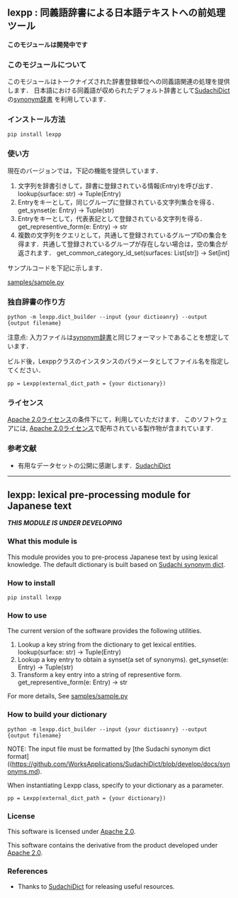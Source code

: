 ## lexpp : 同義語辞書による日本語テキストへの前処理ツール

**このモジュールは開発中です**

### このモジュールについて

このモジュールはトークナイズされた辞書登録単位への同義語関連の処理を提供します．
日本語における同義語が収められたデフォルト辞書として[SudachiDict](https://github.com/WorksApplications/SudachiDict)の[synonym辞書](https://github.com/WorksApplications/SudachiDict/blob/develop/docs/synonyms.md)
を利用しています．

### インストール方法

```pip install lexpp```

### 使い方

現在のバージョンでは，下記の機能を提供しています．

1. 文字列を辞書引きして，辞書に登録されている情報(Entry)を呼び出す．  lookup(surface: str) -> Tuple(Entry)
2. Entryをキーとして，同じグループに登録されている文字列集合を得る．  get_synset(e: Entry) -> Tuple(str)
3. Entryをキーとして，代表表記として登録されている文字列を得る．      get_representive_form(e: Entry) -> str
4. 複数の文字列をクエリとして，共通して登録されているグループIDの集合を得ます．共通して登録されているグループが存在しない場合は，空の集合が返されます． get_common_category_id_set(surfaces: List[str]) -> Set[int]

サンプルコードを下記に示します．

[samples/sample.py](samples/sample.py)

### 独自辞書の作り方

```python -m lexpp.dict_builder --input {your dictioanry} --output {output filename}```

注意点: 入力ファイルは[synonym辞書](https://github.com/WorksApplications/SudachiDict/blob/develop/docs/synonyms.md)と同じフォーマットであることを想定しています．

ビルド後，Lexppクラスのインスタンスのパラメータとしてファイル名を指定してください．

```pp = Lexpp(external_dict_path = {your dictionary})```

### ライセンス

[Apache 2.0ライセンス](http://www.apache.org/licenses/LICENSE-2.0)の条件下にて，利用していただけます．
このソフトウェアには, [Apache 2.0ライセンス](http://www.apache.org/licenses/LICENSE-2.0)で配布されている製作物が含まれています.

### 参考文献

* 有用なデータセットの公開に感謝します．[SudachiDict](https://github.com/WorksApplications/SudachiDict)

------------------------------------

## lexpp: lexical pre-processing module for Japanese text

***THIS MODULE IS UNDER DEVELOPING***

### What this module is

  This module provides you to pre-process Japanese text by using lexical knowledge. The default dictionary is built based on [Sudachi synonym dict](https://github.com/WorksApplications/SudachiDict/blob/develop/docs/synonyms.md).


### How to install
```pip install lexpp```

### How to use

The current version of the software provides the following utilities.

1. Lookup a key string from the dictionary to get lexical entities.    lookup(surface: str) -> Tuple(Entry)
2. Lookup a key entry to obtain a synset(a set of synonyms).  get_synset(e: Entry) -> Tuple(str)
3. Transform a key entry into a string of representive form.  get_representive_form(e: Entry) -> str

For more details, See [samples/sample.py](samples/sample.py)

### How to build your dictionary

```python -m lexpp.dict_builder --input {your dictioanry} --output {output filename}```

NOTE: The input file must be formatted by [the Sudachi synonym dict format]((https://github.com/WorksApplications/SudachiDict/blob/develop/docs/synonyms.md).

When instantiating Lexpp class, specify to your dictionary as a parameter.

```pp = Lexpp(external_dict_path = {your dictionary})```

### License

This software is licensed under [Apache 2.0](http://www.apache.org/licenses/LICENSE-2.0).

This software contains the derivative from the product developed under [Apache 2.0](http://www.apache.org/licenses/LICENSE-2.0).

### References
* Thanks to [SudachiDict](https://github.com/WorksApplications/SudachiDict) for releasing useful resources.
